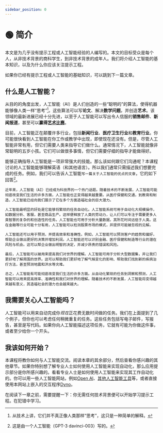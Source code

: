 ```yaml
---
sidebar_position: 0
---
```


# 🟢 简介

本文是为几乎没有提示工程或人工智能经验的人编写的。本文的目标受众是每个人，从非技术背景的商科学生，到非技术背景的成年人。我们将介绍人工智能的基本知识，以及为什么你应该关注提示工程。

如果你已经有提示工程或人工智能的基础知识，可以跳到下一篇文章。

## 什么是人工智能？

从目的的角度出发，人工智能（AI）是人们创造的一些“聪明的”的算法，使得机器能够像人类一样“思考”[^1]。这些算法可以写**论文**、解决**数学问题**，并创造**艺术**。该领域的最新进展已经十分先进，以至于人工智能可以写出令人信服的**销售邮件**、**新闻报道**，甚至可以**赢得[艺术比赛](https://impakter.com/art-made-by-ai-wins-fine-arts-competition/)**。

目前，人工智能正在颠覆许多行业，包括**新闻行业**、**医疗卫生行业**和**教育行业**。你可能很快看到人工智能在你工作或教学中出现，即使现在还没有。但是，尽管人工智能非常有用，但它们需要人类来指导它们做什么。通常情况下，人工智能就像非常聪明的五岁小孩。它们可以做很多事情，但它们需要仔细的指导才能做得好。

能够正确指导人工智能是一项非常强大的技能。那么该如何跟它们沟通呢？本课程讨论的人工智能能够理解英语（和其他语言）。所以我们通常只需描述我们想要完成的任务。例如，我们可以告诉人工智能`写一篇关于人工智能的优点的文章`，它的如下回答[^2]。

```
近年来，人工智能（AI）已经成为科技界的一个热门话题。随着技术的不断发展，人工智能可能彻底改变我们生活的许多方面，人工智能也正变得越来越重要。从医疗保健和交通，到教育和制造，人工智能已经向我们展示了它在多个方面造福社会的巨大潜力。

人工智能最明显的好处是它能够将繁琐的任务自动化。人工智能系统可用于自动化大规模操作，如数据分析、客服，甚至商品生产。这样便释放了人类的劳动力，让人们可以专注于需要更多人类智慧的复杂的和创造性的任务。人工智能也可用于分析大量数据，其所花时间远低于人类。这在金融等行业可能十分有用，人工智能可以检测股票市场的模式，并提供可能被忽视的见解。

人工智能还可以用于预测，并提高效率和准确性。例如，人工智能可以预测客户的趋势和偏好，帮助企业做出更好的决策并增加利润。人工智能还可以识别金融、医疗保健和制造等行业的潜在风险与机会。这可以帮企业做出明智的决定，并减少昂贵的错误和风险。

最后，人工智能可以被用来提高我们对世界的理解。人工智能可用于分析大型数据集，并让我们更好地了解周围的世界。这可以帮助我们更好地了解气候变化的影响、帮助我们找到新的疾病治疗方法，甚至预测地震和洪水等灾难。

总之，人工智能有可能彻底改变我们生活的许多方面。从自动化繁琐的任务到洞察和预测，人工智能可以用来提高效率、准确性和我们对世界的理解。随着技术的不断发展，人工智能将变得越来越有意义，其造福社会的潜力也会越来越大。
```

## 我需要关心人工智能吗？

人工智能可以用来自动完成你*现在*正花费无数时间做的任务。我们在上面提到了几个例子，但你也可以考虑任何稍微重复的任务。这些任务包括写电子邮件，写报告，甚至是写代码。如果你向人工智能描述这项任务，它就有可能为你做这件事，或者至少给你一个开头。

## 我该如何开始？

本课程将教你如何与人工智能交流。阅读本章的其余部分，然后查看你感兴趣的其他章节。如果你特别想了解专业人士如何使用人工智能来实现自动化，那么应用提示部分是你所感兴趣的。看看专业人士是如何使用人工智能来实现其工作自动化的。你可以用一些人工智能网站，例如[Open AI](https://beta.openai.com/playground)、[其他人工智能工具](https://promptdev.ai/docs/tooling/IDEs/intro)等，或者直接使用本网站上嵌入的交互程序[Dyno](https://trydyno.com)。

在阅读下一章之前，需要提醒一下：你无需任何技术背景便可以开始学习提示工程。在犯错中学习。

[^1]: 从技术上讲，它们并不真正像人类那样“思考”，这只是一种简单的解释。
[^2]: 这是由一个人工智能（GPT-3 davinci-003）写的。

